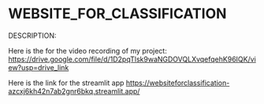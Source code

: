 # WEBSITE_FOR_CLASSIFICATION

DESCRIPTION:


Here is the for the video recording of my project:
https://drive.google.com/file/d/1D2pqTlsk9waNGDOVQLXvqefqehK96IQK/view?usp=drive_link 

Here is the link for the streamlit app
https://websiteforclassification-azcxj6kh42n7ab2gnr6bkq.streamlit.app/    
